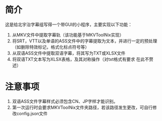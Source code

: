 # 简介
这是给北宇治字幕组写得一个带GUI的小程序，主要实现以下功能：
1. 从MKV文件中提取字幕轨（该功能基于MKVToolNix实现）
2. 将SRT，VTT以及单语的ASS文件中的字幕提取为文本，并进行一定的预处理（如删除特效标记，格式化标点符号等）
3. 从双语ASS文件中提取双语字幕，将其写为TXT或XLSX文件
4. 将双语TXT文本写为XLSX表格，及其对称操作（对txt格式有要求 在此不赘述）

# 注意事项
1. 双语ASS文件字幕样式必须包含CN、JP字样才能识别。
2. 第一次运行时会要求MKVToolNix文件夹路径，若该路径发生更改，可自行修改config.json文件
